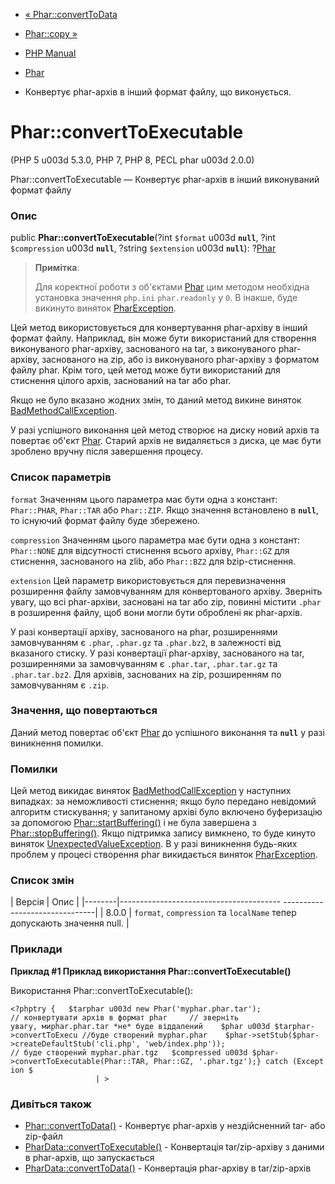 - [« Phar::convertToData](phar.converttodata.md)
- [Phar::copy »](phar.copy.md)

- [PHP Manual](index.md)
- [Phar](class.phar.md)
- Конвертує phar-архів в інший формат файлу, що виконується.

# Phar::convertToExecutable

(PHP 5 u003d 5.3.0, PHP 7, PHP 8, PECL phar u003d 2.0.0)

Phar::convertToExecutable — Конвертує phar-архів в інший виконуваний
формат файлу

### Опис

public **Phar::convertToExecutable**(?int `$format` u003d **`null`**, ?int
`$compression` u003d **`null`**, ?string `$extension` u003d **`null`**):
?[Phar](class.phar.md)

> **Примітка**:
>
> Для коректної роботи з об'єктами [Phar](class.phar.md) цим методом
> необхідна установка значення `php.ini` `phar.readonly` у `0`. В
> інакше, буде викинуто виняток
> [PharException](class.pharexception.md).

Цей метод використовується для конвертування phar-архіву в інший формат
файлу. Наприклад, він може бути використаний для створення виконуваного
phar-архіву, заснованого на tar, з виконуваного phar-архіву,
заснованого на zip, або із виконуваного phar-архіву з форматом файлу
phar. Крім того, цей метод може бути використаний для стиснення цілого
архів, заснований на tar або phar.

Якщо не було вказано жодних змін, то даний метод викине
виняток [BadMethodCallException](class.badmethodcallexception.md).

У разі успішного виконання цей метод створює на диску новий архів
та повертає об'єкт [Phar](class.phar.md). Старий архів не видаляється з
диска, це має бути зроблено вручну після завершення процесу.

### Список параметрів

`format`
Значенням цього параметра має бути одна з констант: `Phar::PHAR`,
`Phar::TAR` або `Phar::ZIP`. Якщо значення встановлено в **`null`**, то
існуючий формат файлу буде збережено.

`compression`
Значенням цього параметра має бути одна з констант: `Phar::NONE` для
відсутності стиснення всього архіву, `Phar::GZ` для стиснення, заснованого на
zlib, або `Phar::BZ2` для bzip-стиснення.

`extension`
Цей параметр використовується для перевизначення розширення файлу
замовчуванням для конвертованого архіву. Зверніть увагу, що всі
phar-архіви, засновані на tar або zip, повинні містити `.phar` в
розширення файлу, щоб вони могли бути оброблені як phar-архів.

У разі конвертації архіву, заснованого на phar, розширеннями
замовчуванням є `.phar`, `.phar.gz` та `.phar.bz2`, в залежності від
вказаного стиску. У разі конвертації phar-архіву, заснованого на tar,
розширеннями за замовчуванням є `.phar.tar`, `.phar.tar.gz` та
`.phar.tar.bz2`. Для архівів, заснованих на zip, розширенням по
замовчуванням є `.zip`.

### Значення, що повертаються

Даний метод повертає об'єкт [Phar](class.phar.md) до успішного
виконання та **`null`** у разі виникнення помилки.

### Помилки

Цей метод викидає виняток
[BadMethodCallException](class.badmethodcallexception.md) у наступних
випадках: за неможливості стиснення; якщо було передано невідомий алгоритм
стискування; у запитаному архіві було включено буферизацію за допомогою
[Phar::startBuffering()](phar.startbuffering.md) і не була завершена з
[Phar::stopBuffering()](phar.stopbuffering.md). Якщо підтримка
запису вимкнено, то буде кинуто виняток
[UnexpectedValueException](class.unexpectedvalueexception.md). В
у разі виникнення будь-яких проблем у процесі створення phar
викидається виняток [PharException](class.pharexception.md).

### Список змін

| Версія | Опис |
|--------|---------------------------------------- -------------------------------|
| 8.0.0 | `format`, `compression` та `localName` тепер допускають значення null. |

### Приклади

**Приклад #1 Приклад використання **Phar::convertToExecutable()****

Використання Phar::convertToExecutable():

`<?phptry {   $tarphar u003d new Phar('myphar.phar.tar'); // конвертувати архів в формат phar     // зверніть увагу, миphar.phar.tar *не* буде віддалений    $phar u003d $tarphar->convertToExecu //буде створений myphar.phar    $phar->setStub($phar->createDefaultStub('cli.php', 'web/index.php')); // буде створений myphar.phar.tgz   $compressed u003d $phar->convertToExecutable(Phar::TAR, Phar::GZ, '.phar.tgz');} catch (Exception $                                                                                    | > `

### Дивіться також

- [Phar::convertToData()](phar.converttodata.md) - Конвертує
phar-архів у нездійсненний tar- або zip-файл
- [PharData::convertToExecutable()](phardata.converttoexecutable.md) -
Конвертація tar/zip-архіву з даними в phar-архів, що запускається
- [PharData::convertToData()](phardata.converttodata.md) -
Конвертація phar-архіву в tar/zip-архів
